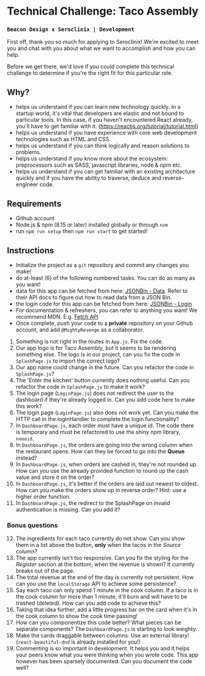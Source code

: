 # Technical Challenge: Taco Assembly
### `Beacon Design x Seroclinix | Development`

First off, thank you so much for applying to Seroclinix! We're excited to meet you and chat with you about what we want to accomplish and how you can help.

Before we get there, we'd love if you could complete this technical challenge to determine if you're the right fit for this particular role.

## Why?
- helps us understand if you can learn new technology quickly. In a startup world, it's vital that developers are elastic and not bound to particular tools. In this case, if you haven't encountered React already, you'll have to get familiar with it. (https://reactjs.org/tutorial/tutorial.html)
- helps us understand if you have experience with core web development technologies such as HTML and CSS.
- helps us understand if you can think logically and reason solutions to problems.
- helps us understand if you know more about the ecosystem: preprocessors such as SASS, javascript libraries, node & npm etc.
- helps us understand if you can get familiar with an existing architecture quickly and if you have the ability to traverse, deduce and reverse-engineer code.

## Requirements
- Github account
- Node.js & npm (8.15 or later) installed globally or through `nvm`
- run `npm run setup` then `npm run start` to get started!

## Instructions
- Initialize the project as a `git` repository and commit any changes you make!
- do at-least (6) of the following numbered tasks. You can do as many as you want!
- data for this app can be fetched from here: [JSONBin - Data](https://api.jsonbin.io/b/5d7d1c1cde91160d28724a76/4). Refer to their API docs to figure out how to read data from a JSON Bin.
- the login code for this app can be fetched from here: [JSONBin - Login](https://api.jsonbin.io/b/5d7e46efcfe9d23b10f658bb)
- For documentation & refreshers, you can refer to anything you want! We recommend MDN. E.g. [Fetch API](https://developer.mozilla.org/en-US/docs/Web/API/Fetch_API)
- Once complete, push your code to a **private** repository on your Github account, and add `@MightyRevenge` as a collaborator.

1. Something is not right in the routes in `App.js`. Fix the code.
2. Our app logo is for Taco Assembly, but it seems to be rendering something else. The logo is in our project, can you fix the code in `SplashPage.js` to import the correct logo?
3. Our app name could change in the future. Can you refactor the code in `SplashPage.js`?
4. The 'Enter the kitchen'  button currently does nothing useful. Can you refactor the code in `SplashPage.js` to make it work?
5. The login page (`LoginPage.js`) does not redirect the user to the dashboard if they're already logged in. Can you add code here to make this work?
6. The login page (`LoginPage.js`) also does not work yet. Can you make the HTTP call in the loginHandler to complete the login functionality?
7. In `DashboardPage.js`, each order must have a unique id. The code there is temporary and must be refactored to use the shiny *npm* library, `nanoid`.
8. In `DashboardPage.js`, the orders are going into the wrong column when the restaurant opens. How can they be forced to go into the **Queue** instead?
9. In `DashboardPage.js`, when orders are cashed in, they're not rounded up. How can you use the already provided function to round up the cash value and store it on the order?
10. In `DashboardPage.js`, it's better if the orders are laid out newest to oldest. How can you make the orders show up in reverse order? Hint: use a higher order function.
11. In `DashboardPage.js`, the redirect to the SplashPage on invalid authentication is missing. Can you add it?

### Bonus questions
12. The ingredients for each taco currently do not show. Can you show them in a list above the button, **only** when the tacos in the *Source* column?
13. The app currently isn't too responsive. Can you fix the styling for the *Register* section at the bottom, when the revenue is shown? It currently breaks out of the page.
14. The total revenue at the end of the day is currently not persistent. How can you use the `localStorage` API to achieve some persistence?
15. Say each taco can only spend 1 minute in the cook column. If a taco is in the cook column for more than 1 minute, it'll burn and will have to be trashed (deleted). How can you add code to achieve this?
16. Taking that idea further, add a little progress bar on the card when it's in the cook column to show the cook time passing!
17. How can you componentize this code better? What pieces can be separate components? The `DashboardPage.js` is starting to look weighty.
18. Make the cards draggable between columns. Use an external library! (`react-beautiful-dnd` is already installed for you!)
19. Commenting is so important in development. It helps you and it helps your peers know what you were thinking when you wrote code. This app however has been sparsely documented. Can you document the code well?